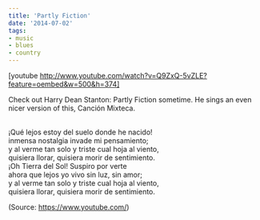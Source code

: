 ```yaml
---
title: 'Partly Fiction'
date: '2014-07-02'
tags:
- music
- blues
- country
---
```


[youtube http://www.youtube.com/watch?v=Q9ZxQ-5vZLE?feature=oembed&w=500&h=374]
<p>Check out Harry Dean Stanton: Partly Fiction sometime. He sings an even nicer version of this, Canción Mixteca.</p>

<p><br />
¡Qué lejos estoy del suelo donde he nacido!<br />
inmensa nostalgia invade mi pensamiento;<br />
y al verme tan solo y triste cual hoja al viento,<br />
quisiera llorar, quisiera morir de sentimiento.<br />
¡Oh Tierra del Sol! Suspiro por verte<br />
ahora que lejos yo vivo sin luz, sin amor;<br />
y al verme tan solo y triste cual hoja al viento,<br />
quisiera llorar, quisiera morir de sentimiento.</p><div class="attribution">(<span>Source:</span> <a href="https://www.youtube.com/">https://www.youtube.com/</a>)</div>
